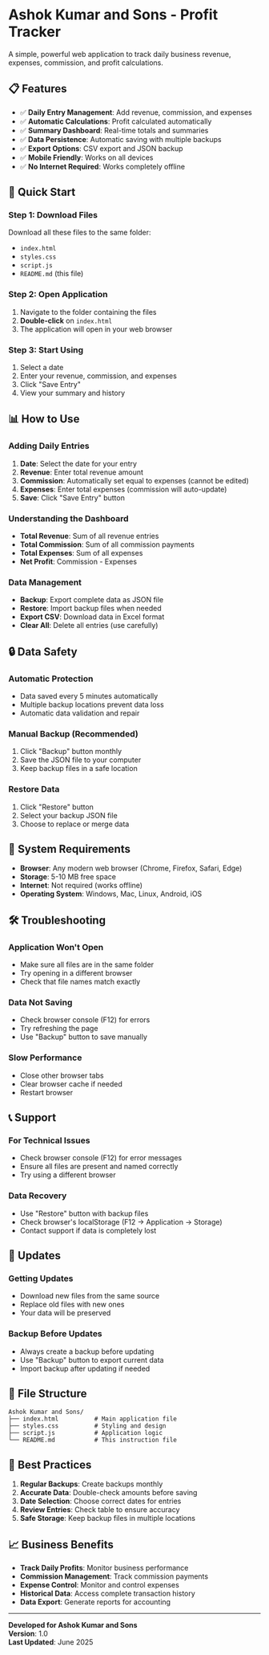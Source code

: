 # Ashok Kumar and Sons - Profit Tracker

A simple, powerful web application to track daily business revenue, expenses, commission, and profit calculations.

## 📋 Features

- ✅ **Daily Entry Management**: Add revenue, commission, and expenses
- ✅ **Automatic Calculations**: Profit calculated automatically
- ✅ **Summary Dashboard**: Real-time totals and summaries
- ✅ **Data Persistence**: Automatic saving with multiple backups
- ✅ **Export Options**: CSV export and JSON backup
- ✅ **Mobile Friendly**: Works on all devices
- ✅ **No Internet Required**: Works completely offline

## 🚀 Quick Start

### **Step 1: Download Files**
Download all these files to the same folder:
- `index.html`
- `styles.css` 
- `script.js`
- `README.md` (this file)

### **Step 2: Open Application**
1. Navigate to the folder containing the files
2. **Double-click** on `index.html`
3. The application will open in your web browser

### **Step 3: Start Using**
1. Select a date
2. Enter your revenue, commission, and expenses
3. Click "Save Entry"
4. View your summary and history

## 📊 How to Use

### **Adding Daily Entries**
1. **Date**: Select the date for your entry
2. **Revenue**: Enter total revenue amount
3. **Commission**: Automatically set equal to expenses (cannot be edited)
4. **Expenses**: Enter total expenses (commission will auto-update)
5. **Save**: Click "Save Entry" button

### **Understanding the Dashboard**
- **Total Revenue**: Sum of all revenue entries
- **Total Commission**: Sum of all commission payments  
- **Total Expenses**: Sum of all expenses
- **Net Profit**: Commission - Expenses

### **Data Management**
- **Backup**: Export complete data as JSON file
- **Restore**: Import backup files when needed
- **Export CSV**: Download data in Excel format
- **Clear All**: Delete all entries (use carefully)

## 🔒 Data Safety

### **Automatic Protection**
- Data saved every 5 minutes automatically
- Multiple backup locations prevent data loss
- Automatic data validation and repair

### **Manual Backup (Recommended)**
1. Click "Backup" button monthly
2. Save the JSON file to your computer
3. Keep backup files in a safe location

### **Restore Data**
1. Click "Restore" button
2. Select your backup JSON file
3. Choose to replace or merge data

## 📱 System Requirements

- **Browser**: Any modern web browser (Chrome, Firefox, Safari, Edge)
- **Storage**: 5-10 MB free space
- **Internet**: Not required (works offline)
- **Operating System**: Windows, Mac, Linux, Android, iOS

## 🛠️ Troubleshooting

### **Application Won't Open**
- Make sure all files are in the same folder
- Try opening in a different browser
- Check that file names match exactly

### **Data Not Saving**
- Check browser console (F12) for errors
- Try refreshing the page
- Use "Backup" button to save manually

### **Slow Performance**
- Close other browser tabs
- Clear browser cache if needed
- Restart browser

## 📞 Support

### **For Technical Issues**
- Check browser console (F12) for error messages
- Ensure all files are present and named correctly
- Try using a different browser

### **Data Recovery**
- Use "Restore" button with backup files
- Check browser's localStorage (F12 → Application → Storage)
- Contact support if data is completely lost

## 🔄 Updates

### **Getting Updates**
- Download new files from the same source
- Replace old files with new ones
- Your data will be preserved

### **Backup Before Updates**
- Always create a backup before updating
- Use "Backup" button to export current data
- Import backup after updating if needed

## 📄 File Structure

```
Ashok Kumar and Sons/
├── index.html          # Main application file
├── styles.css          # Styling and design
├── script.js           # Application logic
└── README.md           # This instruction file
```

## 🎯 Best Practices

1. **Regular Backups**: Create backups monthly
2. **Accurate Data**: Double-check amounts before saving
3. **Date Selection**: Choose correct dates for entries
4. **Review Entries**: Check table to ensure accuracy
5. **Safe Storage**: Keep backup files in multiple locations

## 📈 Business Benefits

- **Track Daily Profits**: Monitor business performance
- **Commission Management**: Track commission payments
- **Expense Control**: Monitor and control expenses
- **Historical Data**: Access complete transaction history
- **Data Export**: Generate reports for accounting

---

**Developed for Ashok Kumar and Sons**  
**Version**: 1.0  
**Last Updated**: June 2025 